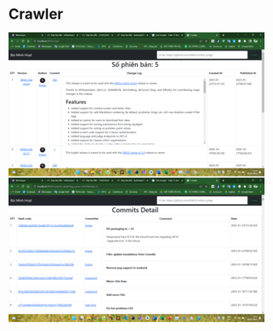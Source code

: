 # Crawler

<img src="demo/demo1.png" alt="drawing" width="600"/>


<img src="demo/demo2.png" alt="drawing" width="600"/>
